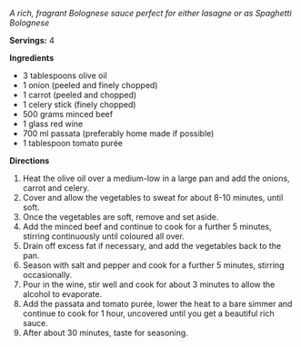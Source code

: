 

_A rich, fragrant Bolognese sauce perfect for either lasagne or as Spaghetti Bolognese_

**Servings:** 4

**Ingredients**
- 3 tablespoons olive oil
- 1 onion (peeled and finely chopped)
- 1 carrot (peeled and chopped)
- 1 celery stick (finely chopped)
- 500 grams minced beef
- 1 glass red wine
- 700 ml passata (preferably home made if possible)
- 1 tablespoon tomato purée

**Directions**
1. Heat the olive oil over a medium-low in a large pan and add the onions, carrot and celery.
1. Cover and allow the vegetables to sweat for about 8-10 minutes, until soft.
1. Once the vegetables are soft, remove and set aside.
1. Add the minced beef and continue to cook for a further 5 minutes, stirring continuously until coloured all over.
1. Drain off excess fat if necessary, and add the vegetables back to the pan.
1. Season with salt and pepper and cook for a further 5 minutes, stirring occasionally.
1. Pour in the wine, stir well and cook for about 3 minutes to allow the alcohol to evaporate.
1. Add the passata and tomato purée, lower the heat to a bare simmer and continue to cook for 1 hour, uncovered until you get a beautiful rich sauce.
1. After about 30 minutes, taste for seasoning.

